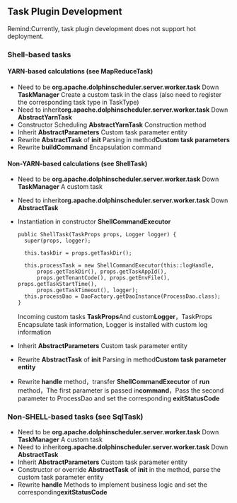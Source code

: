 ## Task Plugin Development

Remind:Currently, task plugin development does not support hot deployment.

### Shell-based tasks

#### YARN-based calculations (see MapReduceTask)

- Need to be **org.apache.dolphinscheduler.server.worker.task** Down **TaskManager** Create a custom task in the class (also need to register the corresponding task type in TaskType)
- Need to inherit**org.apache.dolphinscheduler.server.worker.task** Down **AbstractYarnTask**
- Constructor Scheduling **AbstractYarnTask** Construction method
- Inherit **AbstractParameters** Custom task parameter entity
- Rewrite **AbstractTask** of **init** Parsing in method**Custom task parameters**
- Rewrite **buildCommand** Encapsulation command



#### Non-YARN-based calculations (see ShellTask)
- Need to be **org.apache.dolphinscheduler.server.worker.task** Down **TaskManager** A custom task

- Need to inherit**org.apache.dolphinscheduler.server.worker.task** Down **AbstractTask**

- Instantiation in constructor **ShellCommandExecutor**

  ```
  public ShellTask(TaskProps props, Logger logger) {
    super(props, logger);
  
    this.taskDir = props.getTaskDir();
  
    this.processTask = new ShellCommandExecutor(this::logHandle,
        props.getTaskDir(), props.getTaskAppId(),
        props.getTenantCode(), props.getEnvFile(), props.getTaskStartTime(),
        props.getTaskTimeout(), logger);
    this.processDao = DaoFactory.getDaoInstance(ProcessDao.class);
  }
  ```

  Incoming custom tasks **TaskProps**And custom**Logger**，TaskProps Encapsulate task information, Logger is installed with custom log information

- Inherit **AbstractParameters** Custom task parameter entity

- Rewrite **AbstractTask** of **init** Parsing in method**Custom task parameter entity**

- Rewrite **handle** method，transfer **ShellCommandExecutor** of **run** method，The first parameter is passed in**command**，Pass the second parameter to ProcessDao and set the corresponding **exitStatusCode**

### Non-SHELL-based tasks (see SqlTask)

- Need to be **org.apache.dolphinscheduler.server.worker.task** Down **TaskManager** A custom task
- Need to inherit**org.apache.dolphinscheduler.server.worker.task** Down **AbstractTask**
- Inherit **AbstractParameters** Custom task parameter entity
- Constructor or override **AbstractTask** of **init** in the method, parse the custom task parameter entity
- Rewrite **handle** Methods to implement business logic and set the corresponding**exitStatusCode**

